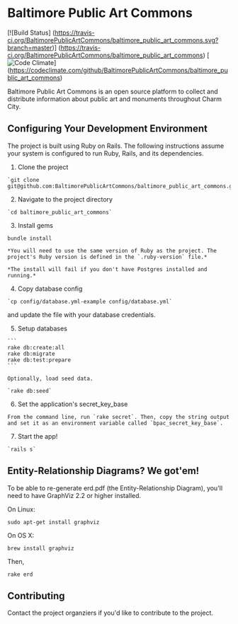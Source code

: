 # Baltimore Public Art Commons

[![Build Status] (https://travis-ci.org/BaltimorePublicArtCommons/baltimore_public_art_commons.svg?branch=master)]
(https://travis-ci.org/BaltimorePublicArtCommons/baltimore_public_art_commons)
[![Code Climate](https://codeclimate.com/github/BaltimorePublicArtCommons/baltimore_public_art_commons.png)]
(https://codeclimate.com/github/BaltimorePublicArtCommons/baltimore_public_art_commons)

Baltimore Public Art Commons is an open source platform to collect and
distribute information about public art and monuments throughout Charm City.

## Configuring Your Development Environment

The project is built using Ruby on Rails.  The following instructions assume
your system is configured to run Ruby, Rails, and its dependencies.

  1. Clone the project

    `git clone git@github.com:BaltimorePublicArtCommons/baltimore_public_art_commons.git`
  
  2. Navigate to the project directory
  
    `cd baltimore_public_art_commons`

  3. Install gems

  `bundle install`

    *You will need to use the same version of Ruby as the project. The project's Ruby version is defined in the `.ruby-version` file.*
    
    *The install will fail if you don't have Postgres installed and running.*

  4. Copy database config

    `cp config/database.yml-example config/database.yml`

  and update the file with your database credentials.

  5. Setup databases

    ```
    rake db:create:all
    rake db:migrate
    rake db:test:prepare
    ```
    
    Optionally, load seed data.
    
    `rake db:seed`
    
  6. Set the application's secret_key_base
  
    From the command line, run `rake secret`. Then, copy the string output and set it as an environment variable called `bpac_secret_key_base`.
  
  7. Start the app!
  
    `rails s`

## Entity-Relationship Diagrams? We got'em!

To be able to re-generate erd.pdf (the Entity-Relationship Diagram),
you'll need to have GraphViz 2.2 or higher installed.

On Linux:

  `sudo apt-get install graphviz`

On OS X:

  `brew install graphviz`

Then,

  `rake erd`

## Contributing

Contact the project organziers if you'd like to contribute to the project.
